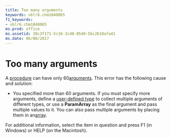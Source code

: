 ```yaml
---
title: Too many arguments
keywords: vblr6.chm1040065
f1_keywords:
- vblr6.chm1040065
ms.prod: office
ms.assetid: 38c3f171-5c16-3c48-0548-5bc2610afa41
ms.date: 06/08/2017
---
```



# Too many arguments

A [procedure](../../Glossary/vbe-glossary.md) can have only 60[arguments](../../Glossary/vbe-glossary.md). This error has the following cause and solution:



- You specified more than 60 arguments. If you must specify more arguments, define a [user-defined type](../../Glossary/vbe-glossary.md) to collect multiple arguments of different types, or use a **ParamArray** as the final argument and pass multiple values to it. You can also pass multiple arguments by placing them in an[array](../../Glossary/vbe-glossary.md).
    

For additional information, select the item in question and press F1 (in Windows) or HELP (on the Macintosh).

